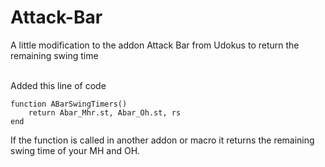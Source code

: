# Attack-Bar
A little modification to the addon Attack Bar from Udokus to return the remaining swing time

<br />
Added this line of code<br />

```
function ABarSwingTimers()
	return Abar_Mhr.st, Abar_Oh.st, rs
end
```
If the function is called in another addon or macro it returns the remaining swing time of your MH and OH.
